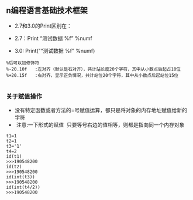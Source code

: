 ## n编程语言基础技术框架

* 2.7和3.0的Print区别在：  

* 2.7：Print “测试数据 %f” %numf  

* 3.0: Print("“测试数据 %f” %numf)  

```
%后可以加修饰符  
%-20.10f   :左对齐（默认是右对齐），共计站长度20个字符，其中从小数点后起占10位  
%+20.15f   :右对齐，显示正负情况，共计站位20个字符，其中从小数点后起站位15位  
  
```

### 关于赋值操作

*  没有特定函数或者方法的=号赋值运算，都只是将对象的内存地址赋值给新的字符   
*  注意:一下形式的赋值  只要等号右边的值相等，则都是指向同一个内存对象
```
t1=1
t2=1
t3='1'
t4=2
id(t1)
>>>190548200
id(t2)
>>>190548200
id(int(t3))
>>>190548200
id(int(t4/2))
>>>190548200
```
